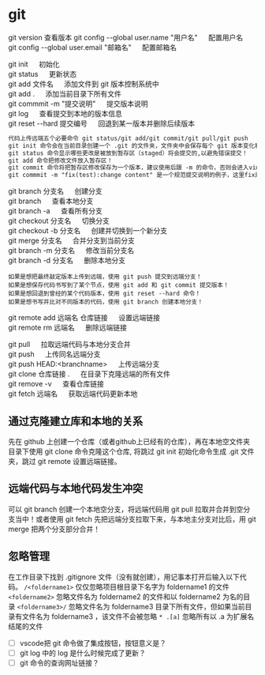 # git

git version  查看版本
git config --global user.name "用户名" &emsp; 配置用户名  
git config --global user.email "邮箱名" &emsp; 配置邮箱名  

git init &emsp; 初始化  
git status &emsp; 更新状态  
git add 文件名 &emsp; 添加文件到 git 版本控制系统中  
git add .  &emsp; 添加当前目录下所有文件  
git commmit -m "提交说明" &emsp; 提交版本说明  
git log  &emsp; 查看提交到本地的版本信息  
git reset --hard 提交编号 &emsp; 回退到某一版本并删除后续版本  

``` markdown
代码上传远端五个必要命令 git status/git add/git commit/git pull/git push 
git init 命令会在当前目录创建一个 .git 的文件夹，文件夹中会保存每个 git 版本变化和记录！   
git status 命令显示哪些更改是被放到暂存区（staged）将会提交的,以避免错误提交！  
git add 命令把修改文件放入暂存区！
git commit 命令将把暂存区修改保存为一个版本，建议使用后跟 -m 的命令，否则会进入vim编译器    
git commmit -m "fix(test):change content" 是一个规范提交说明的例子，这里fix是修改，括号里test是文件名，冒号后面跟修改内容。 
```

git branch 分支名 &emsp; 创建分支  
git branch &emsp; 查看本地分支  
git branch -a &emsp; 查看所有分支  
git checkout 分支名 &emsp; 切换分支  
git checkout -b 分支名 &emsp; 创建并切换到一个新分支  
git merge 分支名 &emsp; 合并分支到当前分支  
git branch -m 分支名 &emsp;  修改当前分支名  
git branch -d 分支名 &emsp;  删除本地分支  

```
如果是想把最终敲定版本上传到远端，使用 git push 提交到远端分支！  
如果是想保存代码书写到了某个节点，使用 git add 和 git commit 提交版本！  
如果是想回退到曾经的某个代码版本，使用 git reset --hard 命令！  
如果是想书写并比对不同版本的代码，使用 git branch 创建本地分支！  
```

git remote add 远端名 仓库链接 &emsp;  设置远端链接  
git remote rm 远端名 &emsp; 删除远端链接  

git pull &emsp; 拉取远端代码与本地分支合并  
git push &emsp; 上传同名远端分支  
git push HEAD:\<branchname> &emsp; 上传远端分支  
git clone 仓库链接 . &emsp; 在目录下克隆远端的所有文件  
git remove -v &emsp; 查看仓库链接  
git fetch 远端名 &emsp; 获取远端代码更新本地  

## 通过克隆建立库和本地的关系  

先在 github 上创建一个仓库（或者github上已经有的仓库），再在本地空文件夹目录下使用 git clone 命令克隆这个仓库, 将跳过 git init 初始化命令生成 .git 文件夹，跳过 git remote 设置远端链接。  

## 远端代码与本地代码发生冲突  

可以 git branch 创建一个本地空分支，将远端代码用 git pull 拉取并合并到空分支当中！或者使用 git fetch 先把远端分支拉取下来，与本地主分支对比后，用 git merge 把两个分支部分合并！  

## 忽略管理  

在工作目录下找到 .gitignore 文件（没有就创建），用记事本打开后输入以下代码。
`/<foldername1>` 仅仅忽略项目根目录下名字为 foldername1 的文件
`<foldername2>` 忽略文件名为 foldername2 的文件和以 foldername2 为名的目录
`<foldername3>/` 忽略文件名为 foldername3 目录下所有文件，但如果当前目录有文件名为 foldername3 ，该文件不会被忽略
`* .[a]` 忽略所有以 .a 为扩展名结尾的文件

- [ ] vscode把 git 命令做了集成按钮，按钮意义是？
- [ ] git log 中的 log 是什么时候完成了更新？
- [ ] git 命令的查询网址链接？
